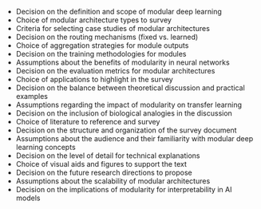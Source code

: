 - Decision on the definition and scope of modular deep learning
- Choice of modular architecture types to survey
- Criteria for selecting case studies of modular architectures
- Decision on the routing mechanisms (fixed vs. learned)
- Choice of aggregation strategies for module outputs
- Decision on the training methodologies for modules
- Assumptions about the benefits of modularity in neural networks
- Decision on the evaluation metrics for modular architectures
- Choice of applications to highlight in the survey
- Decision on the balance between theoretical discussion and practical examples
- Assumptions regarding the impact of modularity on transfer learning
- Decision on the inclusion of biological analogies in the discussion
- Choice of literature to reference and survey
- Decision on the structure and organization of the survey document
- Assumptions about the audience and their familiarity with modular deep learning concepts
- Decision on the level of detail for technical explanations
- Choice of visual aids and figures to support the text
- Decision on the future research directions to propose
- Assumptions about the scalability of modular architectures
- Decision on the implications of modularity for interpretability in AI models